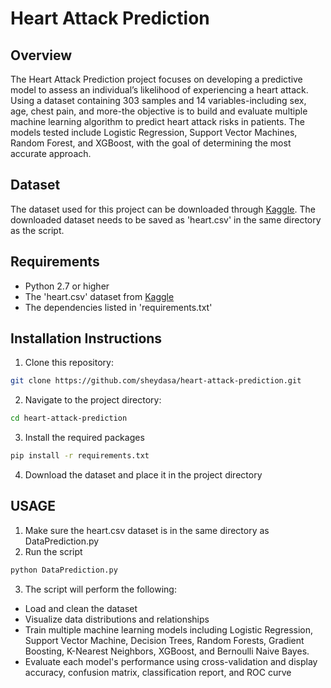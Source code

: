 # Heart Attack Prediction

## Overview
The Heart Attack Prediction project focuses on developing a predictive model to assess an individual’s likelihood of experiencing a heart attack. Using a dataset containing 303 samples and 14 variables-including sex, age, chest pain, and more-the objective is to build and evaluate multiple machine learning algorithm to predict heart attack risks in patients. 
The models tested include Logistic Regression, Support Vector Machines, Random Forest, and XGBoost, with the goal of determining the most accurate approach.

## Dataset
The dataset used for this project can be downloaded through [Kaggle](https://www.kaggle.com/datasets/rashikrahmanpritom/heart-attack-analysis-prediction-dataset). The downloaded dataset needs to be saved as 'heart.csv' in the same directory as the script.

## Requirements
- Python 2.7 or higher
- The 'heart.csv' dataset from [Kaggle](https://www.kaggle.com/datasets/rashikrahmanpritom/heart-attack-analysis-prediction-dataset)
- The dependencies listed in 'requirements.txt'

## Installation Instructions
1. Clone this repository:
```bash
git clone https://github.com/sheydasa/heart-attack-prediction.git
```
2. Navigate to the project directory:
```bash
cd heart-attack-prediction
```
3. Install the required packages
```bash
pip install -r requirements.txt
```
4. Download the dataset and place it in the project directory

## USAGE
1. Make sure the heart.csv dataset is in the same directory as DataPrediction.py
2. Run the script
```bash
python DataPrediction.py
```
3. The script will perform the following:
- Load and clean the dataset
- Visualize data distributions and relationships
- Train multiple machine learning models including Logistic Regression, Support Vector Machine, Decision Trees, Random Forests, Gradient Boosting, K-Nearest Neighbors, XGBoost, and Bernoulli Naive Bayes.
- Evaluate each model's performance using cross-validation and display accuracy, confusion matrix, classification report, and ROC curve
